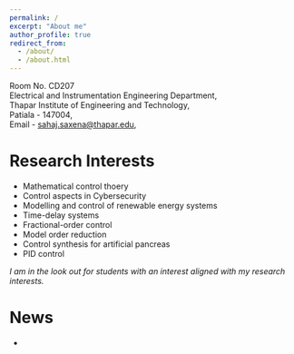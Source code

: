 ```yaml
---
permalink: /
excerpt: "About me"
author_profile: true
redirect_from: 
  - /about/
  - /about.html
---
```


Room No. CD207 <br>
Electrical and Instrumentation Engineering Department,<br>
Thapar Institute of Engineering and Technology,<br>
Patiala - 147004,<br>
Email - sahaj.saxena@thapar.edu, <br>


Research Interests
==================
* Mathematical control thoery
* Control aspects in Cybersecurity
* Modelling and control of renewable energy systems
* Time-delay systems
* Fractional-order control
* Model order reduction
* Control synthesis for artificial pancreas
* PID control 

_I am in the look out for students with an interest aligned with my research interests._

News
====
* 
